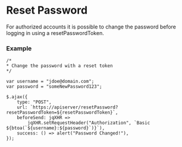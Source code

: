 # Reset Password

For authorized accounts it is possible to change the password before logging in using a resetPasswordToken.

### Example

```
/*
* Change the password with a reset token
*/

var username = "jdoe@domain.com";
var password = "someNewPassword123";

$.ajax({
    type: "POST",
    url: `https://apiserver/resetPassword?resetPasswordToken=${resetPasswordToken}`,
    beforeSend: jqXHR =>
        jqXHR.setRequestHeader("Authorization", `Basic ${btoa(`${username}:${password}`)}`),
    success: () => alert("Password Changed!"),
});


```